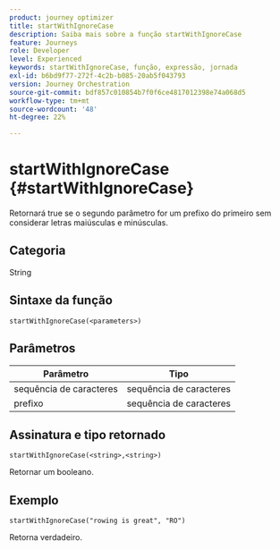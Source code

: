 ```yaml
---
product: journey optimizer
title: startWithIgnoreCase
description: Saiba mais sobre a função startWithIgnoreCase
feature: Journeys
role: Developer
level: Experienced
keywords: startWithIgnoreCase, função, expressão, jornada
exl-id: b6bd9f77-272f-4c2b-b085-20ab5f043793
version: Journey Orchestration
source-git-commit: bdf857c010854b7f0f6ce4817012398e74a068d5
workflow-type: tm+mt
source-wordcount: '48'
ht-degree: 22%

---
```


# startWithIgnoreCase {#startWithIgnoreCase}

Retornará true se o segundo parâmetro for um prefixo do primeiro sem considerar letras maiúsculas e minúsculas.

## Categoria

String

## Sintaxe da função

`startWithIgnoreCase(<parameters>)`

## Parâmetros

| Parâmetro | Tipo |
|-------------|--------|
| sequência de caracteres | sequência de caracteres |
| prefixo | sequência de caracteres |

## Assinatura e tipo retornado

`startWithIgnoreCase(<string>,<string>)`

Retornar um booleano.

## Exemplo

`startWithIgnoreCase("rowing is great", "RO")`

Retorna verdadeiro.
